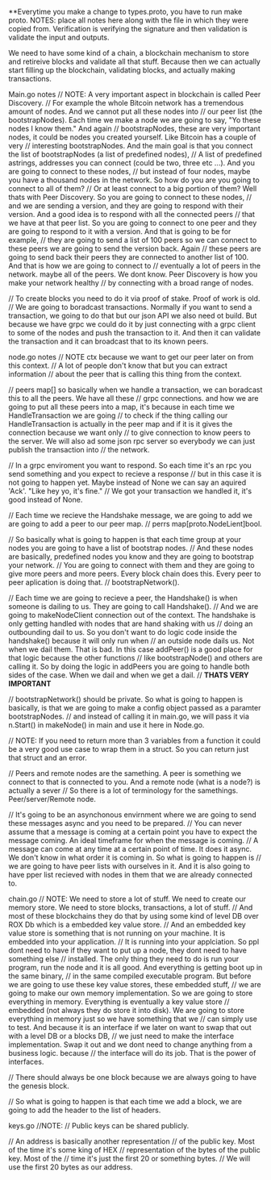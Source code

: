 **Everytime you make a change to types.proto, you have to run make proto.
NOTES: place all notes here along with the file in which they were copied from.
Verification is verifying the signature and then validation is validate the input and outputs. 

We need to have some kind of a chain, a blockchain mechanism to store and retireive blocks and validate all that stuff.
Because then we can actually start filling up the blockchain, validating blocks, and actually making transactions. 

Main.go notes
// NOTE: A very important aspect in blockchain is called Peer Discovery.
// For example the whole Bitcoin network has a tremendous amount of nodes. And we cannot put all these nodes into 
// our peer list (the bootstrapNodes). Each time we make a node we are going to say, "Yo these nodes I know them." And again
// bootstrapNodes, these are very important nodes, it could be nodes you created yourself. Like Bitcoin has a couple of very 
// interesting bootstrapNodes. And the main goal is that you connect the list of bootstrapNodes (a list of predefined nodes), 
// A list of predefined astrings, addresses you can connect (could be two, three etc ...). And you are going to connect to these nodes,
// but instead of four nodes, maybe you have a thousand nodes in the network. So how do you are you going to connect to all of them?
// Or at least connect to a big portion of them? Well thats with Peer Discovery. So you are going to connect to these nodes,
// and we are sending a version, and they are going to respond with their version. And a good idea is to respond with all the connected peers
// that we have at that peer list. So you are going to connect to one peer and they are going to respond to it with a version. And that is going to be for example,
// they are going to send a list of 100 peers so we can connect to these peers we are going to send the version back. Again 
// these peers are going to send back their peers they are connected to another list of 100. And that is how we are going to connect to
// eventually a lot of peers in the network. maybe all of the peers. We dont know. Peer Discovery is how you make your network healthy
// by connecting with a broad range of nodes.


// To create blocks you need to do it via proof of stake. Proof of work is old. 
// We are going to boradcast transactions.
Normally if you want to send a transaction, we going to do that but our json API we also need ot build. But because we have
grpc we could do it by just connecting with a grpc client to some of the nodes and push the transaction to it. 
And then it can validate the transaction and it can broadcast that to its known peers. 

node.go notes
// NOTE ctx because we want to get our peer later on from this context.
// A lot of people don't know that but you can extract information
// about the peer that is calling this thing from the context.

// peers map[] so basically when we handle a transaction, we can boradcast this to all the peers. We have all these
// grpc connections. and how we are going to put all these peers into a map, it's because in each time we HandleTransaction we are going
// to check if the thing calling our HandleTransaction is actually in the peer map and if it is it gives the connection because we want only
// to give connection to know peers to the server. We will also ad some json rpc server so everybody we can just publish the transaction into
// the network.

// In a grpc enviroment you want to respond. So each time it's an rpc you send something and you expect to recieve a response
// but in this case it is not going to happen yet. Maybe instead of None we can say an aquired 'Ack'. "Like hey yo, it's fine."
// We got your transaction we handled it, it's good instead of None.

// Each time we recieve the Handshake message, we are going to add we are going to add a peer to our peer map.
// perrs map[proto.NodeLient]bool.

// So basically what is going to happen is that each time group at your nodes you are going to have a list of bootstrap nodes.
// And these nodes are basically, predefined nodes you know and they are going to bootstrap your network.
// You are going to connect with them and they are going to give more peers and more peers. Every block chain does this. Every peer to peer aplication is doing that.
// bootstrapNetwork().

// Each time we are going to recieve a peer, the Handshake() is when someone is dailing to us. They are going to call Handshake().
// And we are going to makeNodeClient connection out of the context. The handshake is only getting handled with nodes that are hand shaking with us
// doing an outbounding dail to us. So you don't want to do logic code inside the handshake() because it will only run when
// an outside node dails us. Not when we dail them. That is bad. In this case addPeer() is a good place for that logic because the other functions
// like bootstrapNode() and others are calling it. So by doing the logic in addPeers you are going to handle both sides of the case. When we dail and when we get a dail.
// **THATS VERY IMPORTANT**

// bootstrapNetwork() should be private. So what is going to happen is basically, is that we are going to make a config object passed as a paramter bootstrapNodes.
// and instead of calling it in main.go, we will pass it via n.Start() in makeNode() in main and use it here in Node.go.

// NOTE: If you need to return more than 3 variables from a function it could be a very good use case to wrap them in a struct. So you can return just that struct and an error.

// Peers and remote nodes are the samething. A peer is something we connect to that is connected to you. And a remote node (what is a node?) is actually a sever
// So there is a lot of terminology for the samethings. Peer/server/Remote node. 

// It's going to be an asynchonous envirnment where we are going to send these messages async and you need to be prepared. 
// You can never assume that a message is coming at a certain point you have to expect the message coming. An ideal timeframe for when the message is coming.
// A message can come at any time at a certain point of time. It does it async. We don't know in what order it is coming in. So what is going to happen is
// we are going to have peer lists with ourselves in it. And it is also going to have pper list recieved with nodes in them that we are already connected to. 


chain.go
// NOTE: We need to store a lot of stuff. We need to create our memory store. We need to store blocks, transactions, a lot of stuff.
// And most of these blockchains they do that by using some kind of level DB over ROX Db which is a embedded key value store.
// And an embedded key value store is something that is not running on your machine. It is embedded into your application.
// It is running into your applciation. So ppl dont need to have if they want to put up a node, they dont need to have something else
// installed. The only thing they need to do is run your program, run the node and it is all good. And everything is getting boot up in the same binary,
// in the same compiled executable program. But before we are going to use these key value stores, these embedded stuff,
// we are going to make our own memory implementation. So we are going to store everything in memory. Everything is eventually a key value store
// embedded (not always they do store it into disk). We are going to store everything in memory just so we have something that we
// can simply use to test. And because it is an interface if we later on want to swap that out with a level DB or a blocks DB,
// we just need to make the interface implementation. Swap it out and we dont need to change anything from a business logic. because
// the interface will do its job. That is the power of interfaces.

// There should always be one block because we are always going to have the genesis block.

// So what is going to happen is that each time we add a block, we are going to add the header to the list of headers. 

keys.go
//NOTE:
// Public keys can be shared publicly.

// An address is basically another representation 
// of the public key. Most of the time it's some king of HEX
// representation of the bytes of the public key. Most of the
// time it's just the first 20 or something bytes.
// We will use the first 20 bytes as our address.

